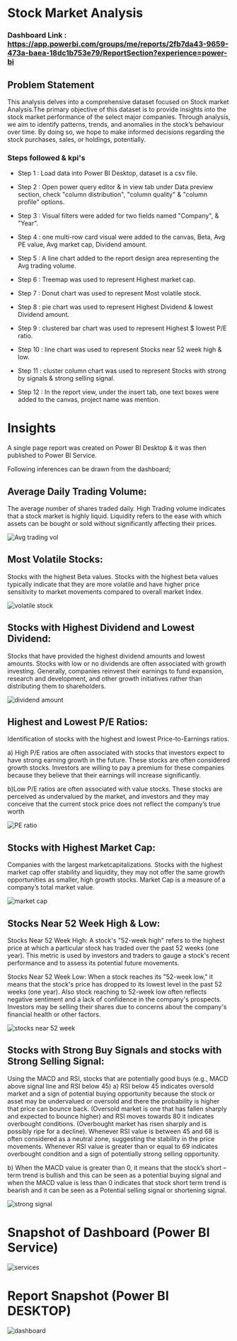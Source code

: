 
# Stock Market Analysis

### Dashboard Link : https://app.powerbi.com/groups/me/reports/2fb7da43-9659-473a-baea-18dc1b753e79/ReportSection?experience=power-bi

## Problem Statement

This analysis delves into a comprehensive dataset focused on Stock market Analysis.The primary objective of this dataset is to provide insights into the stock market performance of the select major companies. Through analysis, we aim to identify patterns, trends, and anomalies in the stock’s behaviour over time. By doing so, we hope to make informed decisions regarding the stock purchases, sales, or holdings, potentially.


### Steps followed & kpi's

- Step 1 : Load data into Power BI Desktop, dataset is a csv file.

- Step 2 : Open power query editor & in view tab under Data preview section, check "column distribution", "column quality" & "column profile" options.

- Step 3 : Visual filters were added for two fields named "Company", & "Year".

- Step 4 : one multi-row card visual were added to the canvas, Beta, Avg PE value, Avg market cap, Dividend amount.

- Step 5 : A line chart added to the report design area representing the Avg trading volume. 

- Step 6 : Treemap was used to represent Highest market cap.

- Step 7 : Donut chart was used to represent Most volatile stock.

- Step 8 : pie chart was used to represent Highest Dividend & lowest Dividend amount.

- Step 9 : clustered bar chart was used to represent Highest $ lowest P/E ratio.

- Step 10 : line chart was used to represent Stocks near 52 week high & low.

- Step 11 : cluster column chart was used to represent Stocks with strong by signals & strong selling signal.

- Step 12 : In the report view, under the insert tab, one text boxes were added to the canvas, project name was mention.


# Insights

A single page report was created on Power BI Desktop & it was then published to Power BI Service.

Following inferences can be drawn from the dashboard;


## Average Daily Trading Volume:
The average number of shares traded daily. High Trading volume indicates that a stock market is highly liquid. Liquidity refers to the ease with which assets can be bought or sold without significantly affecting their prices.

![Avg trading vol](https://github.com/astha-s09/Stock-market-analysis/assets/169142674/c7b121aa-7054-474b-afa0-98bec98258f8)

## Most Volatile Stocks:
Stocks with the highest Beta values. Stocks with the highest beta values typically indicate that they are more volatile and have higher price sensitivity to market movements compared to overall market Index.       

![volatile stock](https://github.com/astha-s09/Stock-market-analysis/assets/169142674/260bfe54-d263-4932-a025-0e7bbbf5772f)

## Stocks with Highest Dividend and Lowest Dividend:
Stocks that have provided the highest dividend amounts and lowest amounts. Stocks with low or no dividends are often associated with growth investing. Generally, companies reinvest their earnings to fund expansion, research and development, and other growth initiatives rather than distributing them to shareholders.        

![dividend amount](https://github.com/astha-s09/Stock-market-analysis/assets/169142674/35015527-2177-454c-b0cf-6c1ddb647533)
 
## Highest and Lowest P/E Ratios:
Identification of stocks with the highest and lowest Price-to-Earnings ratios. 

a) High P/E ratios are often associated with stocks that investors expect to have strong earning growth in the future. These stocks are often considered growth stocks. Investors are willing to pay a premium for these companies because they believe that their earnings will increase significantly.

b)Low P/E ratios are often associated with value stocks. These stocks are perceived as undervalued by the market, and investors and they may conceive that the current stock price does not reflect the company’s true worth


![PE ratio](https://github.com/astha-s09/Stock-market-analysis/assets/169142674/a1ab774f-1f04-4bac-a910-d8a479d0229a)
 
## Stocks with Highest Market Cap:
Companies with the largest marketcapitalizations. Stocks with the highest market cap offer stability and liquidity, they may not offer the same growth opportunities as smaller, high growth stocks. Market Cap is a measure of a company’s total market value. 

![market cap](https://github.com/astha-s09/Stock-market-analysis/assets/169142674/6b5d3e6c-f8f6-430f-9966-2a58a52d93b6)

## Stocks Near 52 Week High & Low:
Stocks Near 52 Week High: A stock's "52-week high" refers to the highest price at which a particular stock has traded over the past 52 weeks (one year). This metric is used by investors and traders to gauge a stock's recent performance and to assess its potential future movements.

Stocks Near 52 Week Low:  When a stock reaches its "52-week low," it means that the stock's price has dropped to its lowest level in the past 52 weeks (one year). Also stock reaching to 52-week low often reflects negative sentiment and a lack of confidence in the company's prospects. Investors may be selling their shares due to concerns about the company's financial health or other factors.

![stocks near 52 week](https://github.com/astha-s09/Stock-market-analysis/assets/169142674/3ef2bcd5-0cc3-448c-b24e-46b3655e7f8b)

## Stocks with Strong Buy Signals and stocks with Strong Selling Signal:
Using the MACD and RSI, stocks that are potentially good buys (e.g., MACD above signal line and RSI below 45) 
a) RSI below 45 indicates oversold market and a sign of potential buying opportunity because the stock or asset may be undervalued or oversold and there the probability is higher that price can bounce back. (Oversold market is one that has fallen sharply and expected to bounce higher) and RSI moves towards 80 it indicates overbought conditions. (Overbought market has risen sharply and is possibly ripe for a decline). Whenever RSI value is between 45 and 68 is often considered as a neutral zone, suggesting the stability in the price movements. Whenever RSI value is greater than or equal to 69 indicates overbought condition and a sign of potentially strong selling opportunity.

b) When the MACD value is greater than 0, it means that the stock’s short – term trend is bullish and this can be seen as a potential buying signal and when the MACD value is less than 0 indicates that stock short term trend is bearish and it can be seen as a Potential selling signal or shortening signal.

![strong signal](https://github.com/astha-s09/Stock-market-analysis/assets/169142674/e87716ec-6383-44b2-8330-ad9a1e9e2a09)

# Snapshot of Dashboard (Power BI Service)

![services](https://github.com/astha-s09/Stock-market-analysis/assets/169142674/862e15e4-7b07-4b74-89df-bd655d6ff2b1)
 
# Report Snapshot (Power BI DESKTOP)

![dashboard](https://github.com/astha-s09/Stock-market-analysis/assets/169142674/2091b131-c91d-46be-85bc-4cdefe7d0f1d)


